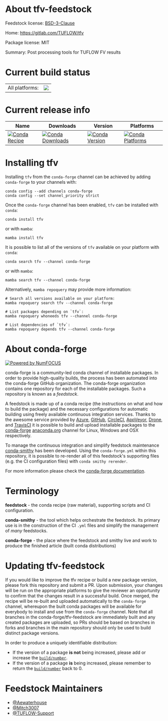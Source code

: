 About tfv-feedstock
===================

Feedstock license: [BSD-3-Clause](https://github.com/conda-forge/tfv-feedstock/blob/main/LICENSE.txt)

Home: https://gitlab.com/TUFLOW/tfv

Package license: MIT

Summary: Post processing tools for TUFLOW FV results

Current build status
====================


<table><tr><td>All platforms:</td>
    <td>
      <a href="https://dev.azure.com/conda-forge/feedstock-builds/_build/latest?definitionId=19733&branchName=main">
        <img src="https://dev.azure.com/conda-forge/feedstock-builds/_apis/build/status/tfv-feedstock?branchName=main">
      </a>
    </td>
  </tr>
</table>

Current release info
====================

| Name | Downloads | Version | Platforms |
| --- | --- | --- | --- |
| [![Conda Recipe](https://img.shields.io/badge/recipe-tfv-green.svg)](https://anaconda.org/conda-forge/tfv) | [![Conda Downloads](https://img.shields.io/conda/dn/conda-forge/tfv.svg)](https://anaconda.org/conda-forge/tfv) | [![Conda Version](https://img.shields.io/conda/vn/conda-forge/tfv.svg)](https://anaconda.org/conda-forge/tfv) | [![Conda Platforms](https://img.shields.io/conda/pn/conda-forge/tfv.svg)](https://anaconda.org/conda-forge/tfv) |

Installing tfv
==============

Installing `tfv` from the `conda-forge` channel can be achieved by adding `conda-forge` to your channels with:

```
conda config --add channels conda-forge
conda config --set channel_priority strict
```

Once the `conda-forge` channel has been enabled, `tfv` can be installed with `conda`:

```
conda install tfv
```

or with `mamba`:

```
mamba install tfv
```

It is possible to list all of the versions of `tfv` available on your platform with `conda`:

```
conda search tfv --channel conda-forge
```

or with `mamba`:

```
mamba search tfv --channel conda-forge
```

Alternatively, `mamba repoquery` may provide more information:

```
# Search all versions available on your platform:
mamba repoquery search tfv --channel conda-forge

# List packages depending on `tfv`:
mamba repoquery whoneeds tfv --channel conda-forge

# List dependencies of `tfv`:
mamba repoquery depends tfv --channel conda-forge
```


About conda-forge
=================

[![Powered by
NumFOCUS](https://img.shields.io/badge/powered%20by-NumFOCUS-orange.svg?style=flat&colorA=E1523D&colorB=007D8A)](https://numfocus.org)

conda-forge is a community-led conda channel of installable packages.
In order to provide high-quality builds, the process has been automated into the
conda-forge GitHub organization. The conda-forge organization contains one repository
for each of the installable packages. Such a repository is known as a *feedstock*.

A feedstock is made up of a conda recipe (the instructions on what and how to build
the package) and the necessary configurations for automatic building using freely
available continuous integration services. Thanks to the awesome service provided by
[Azure](https://azure.microsoft.com/en-us/services/devops/), [GitHub](https://github.com/),
[CircleCI](https://circleci.com/), [AppVeyor](https://www.appveyor.com/),
[Drone](https://cloud.drone.io/welcome), and [TravisCI](https://travis-ci.com/)
it is possible to build and upload installable packages to the
[conda-forge](https://anaconda.org/conda-forge) [anaconda.org](https://anaconda.org/)
channel for Linux, Windows and OSX respectively.

To manage the continuous integration and simplify feedstock maintenance
[conda-smithy](https://github.com/conda-forge/conda-smithy) has been developed.
Using the ``conda-forge.yml`` within this repository, it is possible to re-render all of
this feedstock's supporting files (e.g. the CI configuration files) with ``conda smithy rerender``.

For more information please check the [conda-forge documentation](https://conda-forge.org/docs/).

Terminology
===========

**feedstock** - the conda recipe (raw material), supporting scripts and CI configuration.

**conda-smithy** - the tool which helps orchestrate the feedstock.
                   Its primary use is in the construction of the CI ``.yml`` files
                   and simplify the management of *many* feedstocks.

**conda-forge** - the place where the feedstock and smithy live and work to
                  produce the finished article (built conda distributions)


Updating tfv-feedstock
======================

If you would like to improve the tfv recipe or build a new
package version, please fork this repository and submit a PR. Upon submission,
your changes will be run on the appropriate platforms to give the reviewer an
opportunity to confirm that the changes result in a successful build. Once
merged, the recipe will be re-built and uploaded automatically to the
`conda-forge` channel, whereupon the built conda packages will be available for
everybody to install and use from the `conda-forge` channel.
Note that all branches in the conda-forge/tfv-feedstock are
immediately built and any created packages are uploaded, so PRs should be based
on branches in forks and branches in the main repository should only be used to
build distinct package versions.

In order to produce a uniquely identifiable distribution:
 * If the version of a package **is not** being increased, please add or increase
   the [``build/number``](https://docs.conda.io/projects/conda-build/en/latest/resources/define-metadata.html#build-number-and-string).
 * If the version of a package **is** being increased, please remember to return
   the [``build/number``](https://docs.conda.io/projects/conda-build/en/latest/resources/define-metadata.html#build-number-and-string)
   back to 0.

Feedstock Maintainers
=====================

* [@Aewaterhouse](https://github.com/Aewaterhouse/)
* [@Mitch3007](https://github.com/Mitch3007/)
* [@TUFLOW-Support](https://github.com/TUFLOW-Support/)


